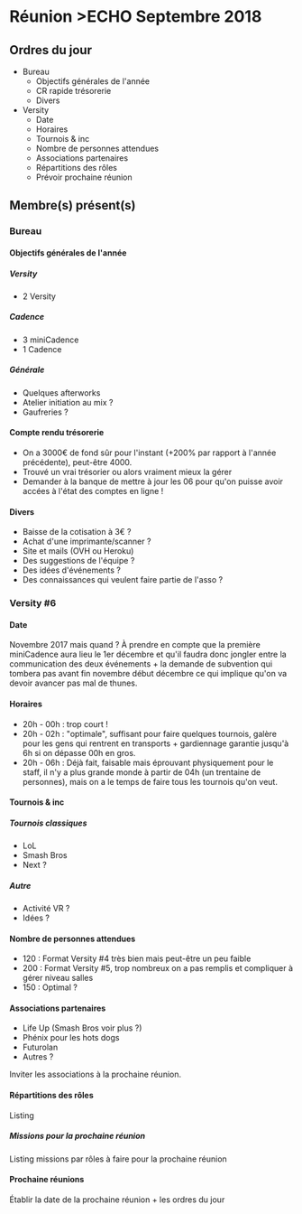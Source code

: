 # Réunion >ECHO Septembre 2018

## Ordres du jour 

* Bureau
	* Objectifs générales de l'année
	* CR rapide trésorerie
	* Divers
* Versity
	* Date
	* Horaires
	* Tournois & inc
	* Nombre de personnes attendues
	* Associations partenaires	
	* Répartitions des rôles
	* Prévoir prochaine réunion

## Membre(s) présent(s)

### Bureau

#### Objectifs générales de l'année

##### Versity

* 2 Versity

##### Cadence

* 3 miniCadence
* 1 Cadence

##### Générale

* Quelques afterworks
* Atelier initiation au mix ?
* Gaufreries ?

#### Compte rendu trésorerie

* On a 3000€ de fond sûr pour l'instant (+200% par rapport à l'année précédente), peut-être 4000.
* Trouvé un vrai trésorier ou alors vraiment mieux la gérer
* Demander à la banque de mettre à jour les 06 pour qu'on puisse avoir accées à l'état des comptes en ligne !


#### Divers

* Baisse de la cotisation à 3€ ?
* Achat d'une imprimante/scanner ?
* Site et mails (OVH ou Heroku)
* Des suggestions de l'équipe ?
* Des idées d'événements ?
* Des connaissances qui veulent faire partie de l'asso ?


### Versity #6

#### Date

Novembre 2017 mais quand ? À prendre en compte que la première miniCadence aura lieu le 1er décembre et qu'il faudra donc jongler entre la communication des deux événements + la demande de subvention qui tombera pas avant fin novembre début décembre ce qui implique qu'on va devoir avancer pas mal de thunes.

#### Horaires

* 20h - 00h : trop court !
* 20h - 02h : "optimale", suffisant pour faire quelques tournois, galère pour les gens qui rentrent en transports + gardiennage garantie jusqu'à 6h si on dépasse 00h en gros.
* 20h - 06h : Déjà fait, faisable mais éprouvant physiquement pour le staff, il n'y a plus grande monde à partir de 04h (un trentaine de personnes), mais on a le temps de faire tous les tournois qu'on veut.

#### Tournois & inc

##### Tournois classiques

* LoL
* Smash Bros
* Next ?

##### Autre

* Activité VR ?
* Idées ?

#### Nombre de personnes attendues

* 120 : Format Versity #4 très bien mais peut-être un peu faible
* 200 : Format Versity #5, trop nombreux on a pas remplis et compliquer à gérer niveau salles
* 150 : Optimal ?

#### Associations partenaires

* Life Up (Smash Bros voir plus ?)
* Phénix pour les hots dogs
* Futurolan
* Autres ?

Inviter les associations à la prochaine réunion.

#### Répartitions des rôles

Listing

##### Missions pour la prochaine réunion

Listing missions par rôles à faire pour la prochaine réunion

#### Prochaine réunions

Établir la date de la prochaine réunion + les ordres du jour
